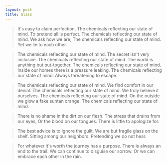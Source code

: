 ```yaml
---
layout: post
title: Glass
---
```


> It's easy to claim perfection.
> The chemicals reflecting our state of mind.
To pretend all is perfect.
> The chemicals reflecting our state of mind.
We ask how we are,
> The chemicals reflecting our state of mind.
Yet we lie to each other.

> The chemicals reflecting our state of mind.
The secret isn't very inclusive.
> The chemicals reflecting our state of mind.
The world is anything but put-together.
> The chemicals reflecting our state of mind.
Inside our homes there is a pressure leaking.
> The chemicals reflecting our state of mind.
Always threatening to escape.

> The chemicals reflecting our state of mind.
We find comfort in our denial.
> The chemicals reflecting our state of mind.
We truly believe it ourselves.
> The chemicals reflecting our state of mind.
On the outside we glow a fake suntan orange.
> The chemicals reflecting our state of mind.

> There is no shame in the dirt on our flesh.
> The stress that drains from our eyes,
> Or the blood on our tongues.
> There is little to apologize for.

> The best advice is to ignore the guilt.
> We are but fragile glass on the shelf.
> Sitting among our neighbors.
> Pretending we do not hear.

> For whatever it's worth the journey has a purpose.
> There is always an end to the trail.
> We can continue to disguise our sorrow.
> Or we can embrace each other in the rain.

<!--- //IMAGE IN POST, KEEPING AS AN EXAMPLE// ![_config.yml]({{ site.baseurl }}/images/config.png) --->